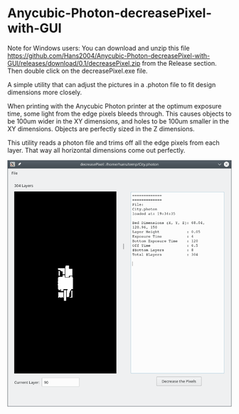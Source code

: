 # Anycubic-Photon-decreasePixel-with-GUI

Note for Windows users: You can download and unzip this file https://github.com/Hans2004/Anycubic-Photon-decreasePixel-with-GUI/releases/download/0.1/decreasePixel.zip from the Release section. Then double click on the decreasePixel.exe file.

A simple utility that can adjust the pictures in a .photon file to fit design dimensions more closely.

When printing with the Anycubic Photon printer at the optimum exposure time, some light from the edge pixels bleeds through. This causes objects to be 100um wider in the XY dimensions, and holes to be 100um smaller in the XY dimensions. Objects are perfectly sized in the Z dimensions.

This utility reads a photon file and trims off all the edge pixels from each layer. That way all horizontal dimensions come out perfectly.

![Screenshot](screenShot.png)
